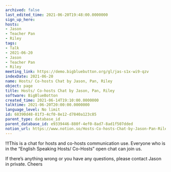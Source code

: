 ```yaml
---
archived: false
last_edited_time: 2021-06-20T19:48:00.0000000
sign_up_here: 
hosts:
- Jason
- Teacher Pan
- Riley
tags:
- Talk
- 2021-06-20
- Jason
- Teacher Pan
- Riley
meeting_link: https://demo.bigbluebutton.org/gl/jas-s1x-wi9-qzv
indexDate: 2021-06-20
name: Hosts/ Co-hosts Chat by Jason, Pan, Riley
object: page
title: Hosts/ Co-hosts Chat by Jason, Pan, Riley
software: BigBlueBotton
created_time: 2021-06-14T19:10:00.0000000
talktime: 2021-06-20T20:00:00.0000000
language_level: No limit
id: 68390d48-81f3-4cf0-8e12-d7840a123c85
parent_type: database_id
parent_database_id: e9339446-880f-4ef0-8ad7-8ad1f507dded
notion_url: https://www.notion.so/Hosts-Co-hosts-Chat-by-Jason-Pan-Riley-68390d4881f34cf08e12d7840a123c85
---
```


!!!This is a chat for hosts and co-hosts communication use. Everyone who is in the “English Speaking Hosts/ Co-Hosts” open chat can join us.

If there’s anything wrong or you have any questions, please contact Jason in private. Cheers

